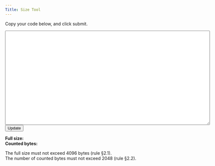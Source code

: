 ```yaml
---
Title: Size Tool
---
```


Copy your code below, and click submit.

<script>
var keywords = [
    'break',
    'case',
    'catch',
    'class',
    'const',
    'continue',
    'debugger',
    'default',
    'delete',
    'do',
    'else',
    'export',
    'extends',
    'finally',
    'for',
    'function',
    'if',
    'import',
    'in',
    'instanceof',
    'new',
    'return',
    'super',
    'switch',
    'this',
    'throw',
    'try',
    'typeof',
    'var',
    'void',
    'while',
    'with',
    'yield',
    'await',
    'null',
    'true',
    'false',
];

function isSpace(c) {
    return c === ' ' || c === '\t' || c === '\n' || c === '\r' || c === '\f';
}

function isLowercase(c) {
    c = c.charCodeAt(0);
    return c > 96 && c < 123;
}

function isCtrl(c) {
    return c === ';' || c === '{' || c === '}';
}

function checkCode() {
    var elsize = document.getElementById('size-span');
    var elbytes = document.getElementById('bytes-span');

    var code = document.getElementById('code-textarea').value;

    /* Full size: */
    elsize.innerHTML = code.length + ' bytes';
    if (code.length > 4096) {
        elsize.style.color = 'red';
    } else {
        elsize.style.color = 'green';
    }

    /* Counted bytes: */
    var bytes = 0;
    var word = '';
    var prev = '';
    var c = code[0];
    if (!isSpace(code[code.length - 1]))
      code += '\n';
    for (var i = 0; i < code.length; ++i, prev = c, c = code[i]) {

        /* Currently in a word? */
        if (isLowercase(c)) {
            word += c;
            continue;
        }

        /* End of word? */
        if (word.length > 0) {
            /* Word not a keyword. Count it in full! */
            if (!keywords.find(function(e){ return e === word; })) {
                bytes += word.length;
                word = '';
                continue;
            } else {
                bytes += 1;
                word = '';
            }
        }

        /* Ignore any spaces. */
        if (isSpace(c)) {
            /* Ignore curly braces and semicolons if followed by whitespace. */
            if (isCtrl(prev)) {
                bytes -= 1;
                continue;
            }

            continue;
        }

        /* Count the byte as normal. */
        bytes++;
    }

    elbytes.innerHTML = bytes.toString();
    if (bytes > 2048) {
        elbytes.style.color = 'red';
    } else {
        elbytes.style.color = 'green';
    }
}

</script>

<form onsubmit="return false">
    <textarea id="code-textarea" name="code" cols="80" rows="20"></textarea>
    <br>
    <input type="submit" value="Update" onclick="checkCode()">
</form>

**Full size:** <span id="size-span"></span><br>
**Counted bytes:** <span id="bytes-span"></span>

The full size must not exceed 4096 bytes (rule §2.1).<br>
The number of counted bytes must not exceed 2048 (rule §2.2).
